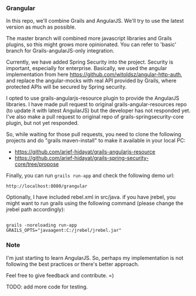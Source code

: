 ### Grangular

In this repo, we'll combine Grails and AngularJS. We'll try to use the latest version as much as possible.

The master branch will combined more javascript libraries and Grails plugins, so this might grows more opinionated.
You can refer to 'basic' branch for Grails-angularJS-only integration.

Currently, we have added Spring Security into the project. Security is important, especially for enterprise.
Basically, we used the angular implementation from here https://github.com/witoldsz/angular-http-auth, and replace the angular-mocks with real API provided by Grails, where protected APIs will be secured by Spring security.

I opted to use grails-angularjs-resource plugin to provide the AngularJS libraries. I have made pull request to original grails-angular-resources repo (to update it with latest AngularJS) but the developer has not responded yet.
I've also make a pull request to original repo of grails-springsecurity-core plugin, but not yet responded.

So, while waiting for those pull requests, you need to clone the following projects and do "grails maven-install" to make it available in your local PC:

* https://github.com/arief-hidayat/grails-angularjs-resource
* https://github.com/arief-hidayat/grails-spring-security-core/tree/propose

Finally, you can run <code>grails run-app</code> and check the following demo url:

<code>http://localhost:8080/grangular</code>

Optionally, I have included rebel.xml in src/java. if you have jrebel, you might want to run grails using the following command (please change the jrebel path accordingly):

<code>
grails -noreloading run-app GRAILS_OPTS="javaagent:C:/jrebel/jrebel.jar"
</code>


### Note

I'm just starting to learn AngularJS. So, perhaps my implementation is not following the best practices or there's better approach.

Feel free to give feedback and contribute. =)


TODO: add more code for testing.